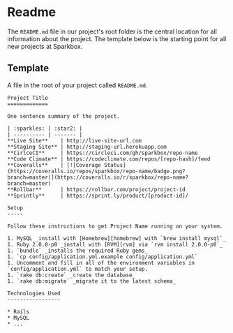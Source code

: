 Readme
======

The `README.md` file in our project's root folder is the central location for
all information about the project. The template below is the starting point for
all new projects at Sparkbox.

Template
--------

A file in the root of your project called `README.md`.

    Project Title
    =============

    One sentence summary of the project.

    | :sparkles: | :star2: |
    | ---------- | ------- |
    **Live Site**    | http://live-site-url.com
    **Staging Site** | http://staging-url.herokuapp.com
    **CirlceCI**     | https://circleci.com/gh/sparkbox/repo-name
    **Code Climate** | https://codeclimate.com/repos/[repo-hash]/feed
    **Coveralls**    | [![Coverage Status](https://coveralls.io/repos/sparkbox/repo-name/badge.png?branch=master)](https://coveralls.io/r/sparkbox/repo-name?branch=master)
    **Rollbar**      | https://rollbar.com/project/project-id
    **Sprintly**     | https://sprint.ly/product/[product-id]/

    Setup
    -----

    Follow these instructions to get Project Name running on your system.

    1. MySQL _install with [Homebrew][homebrew] with `brew install mysql`_
    1. Ruby 2.0.0-p0 _install with [RVM][rvm] via `rvm install 2.0.0-p0`_
    1. `bundle` _installs the required Ruby gems_
    1. `cp config/application.yml.example config/application.yml`
    1. Uncomment and fill in all of the environment variables in
    `config/application.yml` to match your setup.
    1. `rake db:create` _create the database_
    1. `rake db:migrate` _migrate it to the latest schema_

    Technologies Used
    -----------------

    * Rails
    * MySQL
    * ...
